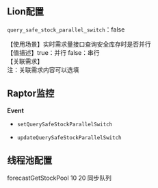 ## Lion配置

​`query_safe_stock_parallel_switch`​：false

【使用场景】实时需求量接口查询安全库存时是否并行  
【值描述】true：并行 false：串行  
【关联需求】  
 注：关联需求内容可以选填

## Raptor监控

**Event**

* `setQuerySafeStockParallelSwitch`​

* `updateQuerySafeStockParallelSwitch`​

## 线程池配置

forecastGetStockPool	10	20	同步队列

‍
